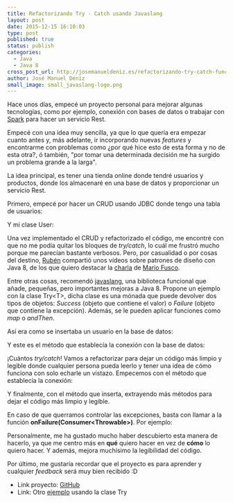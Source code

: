 ```yaml
---
title: Refactorizando Try - Catch usando Javaslang
layout: post
date: 2015-12-15 16:10:03
type: post
published: true
status: publish
categories:
  - Java
  - Java 8
cross_post_url: http://josemanueldeniz.es/refactorizando-try-catch-functional-programming/
author: José Manuel Déniz
small_image: small_javaslang-logo.png
---
```



Hace unos días, empecé un proyecto personal para mejorar algunas tecnologías, como por ejemplo, conexión con bases de datos o trabajar con [Spark](http://sparkjava.com/) para hacer un servicio Rest.

Empecé con una idea muy sencilla, ya que lo que quería era empezar cuanto antes y, más adelante, ir incorporando nuevas _features_ y encontrarme con problemas como ¿por qué hice esto de esta forma y no de esta otra?, ó también, "por tomar una determinada decisión me ha surgido un problema grande a la larga".

La idea principal, es tener una tienda online donde tendré usuarios y productos, donde los almacenaré en una base de datos y proporcionar un servicio Rest.

Primero, empecé por hacer un CRUD usando JDBC donde tengo una tabla de usuarios:

<script src="https://gist.github.com/JoseDeniz/8071f5ae2ca64b277b8071e82618aa57.js"></script>

Y mi clase User:

<script src="https://gist.github.com/JoseDeniz/d69f3abb6d4524804155295b35aac763.js"></script>

Una vez implementado el CRUD y refactorizado el código, me encontré con que no me podía quitar los bloques de _try/catch_, lo cuál me frustró mucho porque me parecían bastante verbosos. Pero, por casualidad o por cosas del destino, [Rubén](https://twitter.com/rubendm23) compartió unos vídeos sobre patrones de diseño con Java 8, de los que quiero destacar la [charla](https://www.youtube.com/watch?v=K6BmGBzIqW0&amp;feature=youtu.be) de [Mario Fusco](https://twitter.com/mariofusco).

Entre otras cosas, recomendó [javaslang](http://javaslang.com/), una biblioteca funcional que añade, pequeñas, pero importantes mejoras a Java 8\. Propone un ejemplo con la clase Try&lt;T&gt;, dicha clase es una mónada que puede devolver dos tipos de objetos: _Success_ (objeto que contiene el valor) o _Failure_ (objeto que contiene la excepción). Además, se le pueden aplicar funciones como _map_ o _andThen_.

Así era como se insertaba un usuario en la base de datos:

<script src="https://gist.github.com/JoseDeniz/1163a7bc7d9e19b39cd37ac1d18fe872.js"></script>

Y este es el método que establecía la conexión con la base de datos:

<script src="https://gist.github.com/JoseDeniz/55e8f82e7a3ae42e4885924410a3b293.js"></script>

¡Cuántos _try/catch_! Vamos a refactorizar para dejar un código más limpio y legible donde cualquier persona pueda leerlo y tener una idea de cómo funciona con solo echarle un vistazo. Empecemos con el método que establecía la conexión:

<script src="https://gist.github.com/JoseDeniz/f681f1e2118c0a229ef5e20822d7fcfb.js"></script>

Y finalmente, con el método que inserta, extrayendo más métodos para dejar el código más limpio y legible.

<script src="https://gist.github.com/JoseDeniz/12953edfb24a89c35ebcf0b1e991107e.js"></script>

En caso de que querramos controlar las excepciones, basta con llamar a la función **onFailure(Consumer&lt;Throwable&gt;)**. Por ejemplo:

<script src="https://gist.github.com/JoseDeniz/b88bbf58376cdd916eed7687e408be49.js"></script>

Personalmente, me ha gustado mucho haber descubierto esta manera de hacerlo, ya que me centro más en **qué** quiero hacer en vez de **cómo** lo quiero hacer. Y además, mejora muchísimo la legibilidad del código.

Por último, me gustaría recordar que el proyecto es para aprender y cualquier _feedback_ será muy bien recibido :D

*   Link proyecto: [GitHub](https://github.com/JoseDeniz/A2Ztore)
*   Link: Otro [ejemplo](https://github.com/JoseDeniz/Java-8-Basic-Examples/blob/master/src/main/java/javaslang/try_monad_example/ReadLinesFromFileExample.java) usando la clase Try
